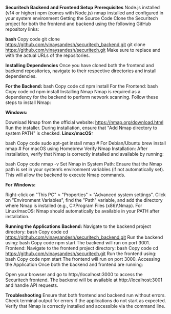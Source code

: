 **Securitech Backend and Frontend Setup**
**Prerequisites**
Node.js installed (v14 or higher)
npm (comes with Node.js)
nmap installed and configured in your system environment
Getting the Source Code
Clone the Securitech project for both the frontend and backend using the following GitHub repository links:

**bash**
Copy code
git clone https://github.com/vinaysandesh/securitech_backend.git
git clone https://github.com/vinaysandesh/securitech.git 
Make sure to replace <your-backend-repo-url> and <your-frontend-repo-url> with the actual URLs of the repositories.

**Installing Dependencies**
Once you have cloned both the frontend and backend repositories, navigate to their respective directories and install dependencies.

**For the Backend:**
bash
Copy code
cd <backend-repo-folder>
npm install
For the Frontend:
bash
Copy code
cd <frontend-repo-folder>
npm install
Installing Nmap
Nmap is required as a dependency for the backend to perform network scanning. Follow these steps to install Nmap:

**Windows:**

Download Nmap from the official website: https://nmap.org/download.html
Run the installer.
During installation, ensure that "Add Nmap directory to system PATH" is checked.
**Linux/macOS:**

bash
Copy code
sudo apt-get install nmap  # For Debian/Ubuntu
brew install nmap          # For macOS using Homebrew
Verify Nmap Installation: After installation, verify that Nmap is correctly installed and available by running:

bash
Copy code
nmap -v
Set Nmap in System Path: Ensure that the Nmap path is set in your system’s environment variables (if not automatically set). This will allow the backend to execute Nmap commands.

**For Windows:**

Right-click on "This PC" > "Properties" > "Advanced system settings".
Click on "Environment Variables", find the "Path" variable, and add the directory where Nmap is installed (e.g., C:\Program Files (x86)\Nmap).
For Linux/macOS: Nmap should automatically be available in your PATH after installation.

**Running the Applications**
**Backend:**
Navigate to the backend project directory:
bash
Copy code
cd https://github.com/vinaysandesh/securitech_backend.git
Run the backend using:
bash
Copy code
npm start
The backend will run on port 3001.
Frontend:
Navigate to the frontend project directory:
bash
Copy code
cd https://github.com/vinaysandesh/securitech.git
Run the frontend using:
bash
Copy code
npm start
The frontend will run on port 3000.
Accessing the Application
Once both the backend and frontend are running:

Open your browser and go to http://localhost:3000 to access the Securitech frontend.
The backend will be available at http://localhost:3001 and handle API requests.

**Troubleshooting**
Ensure that both frontend and backend run without errors. Check terminal output for errors if the applications do not start as expected.
Verify that Nmap is correctly installed and accessible via the command line.
